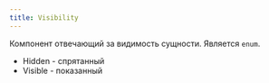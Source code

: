 ```yaml
---
title: Visibility
---
```


Компонент отвечающий за видимость сущности. Является `enum`.

- Hidden - спрятанный
- Visible - показанный
